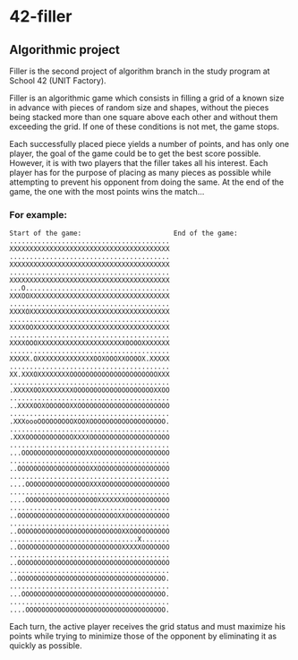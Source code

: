 # 42-filler
## Algorithmic project 

Filler is the second project of algorithm branch in the study program at School 42 (UNIT Factory). <br>

Filler is an algorithmic game which consists in filling a grid of a known size in advance
with pieces of random size and shapes, without the pieces being stacked more than one
square above each other and without them exceeding the grid. If one of these conditions
is not met, the game stops.

Each successfully placed piece yields a number of points, and has only one player, the
goal of the game could be to get the best score possible. However, it is with two players
that the filler takes all his interest. Each player has for the purpose of placing as many
pieces as possible while attempting to prevent his opponent from doing the same. At the
end of the game, the one with the most points wins the match...

### For example:
```
Start of the game:                       End of the game:
........................................ XXXXXXXXXXXXXXXXXXXXXXXXXXXXXXXXXXXXXXXX
........................................ XXXXXXXXXXXXXXXXXXXXXXXXXXXXXXXXXXXXXXXX
........................................ XXXXXXXXXXXXXXXXXXXXXXXXXXXXXXXXXXXXXXXX
...O.................................... XXXOOXXXXXXXXXXXXXXXXXXXXXXXXXXXXXXXXXXX
........................................ XXXXOXXXXXXXXXXXXXXXXXXXXXXXXXXXXXXXXXXX
........................................ XXXXOOXXXXXXXXXXXXXXXXXXXXXXXXXXXXXXXXXX
........................................ XXXXOOOXXXXXXXXXXXXXXXXXXXXXXOOOOXXXXXXX
........................................ XXXXX.OXXXXXXXXXXXXXXOOXOOOXXOOOOX.XXXXX
........................................ XX.XXXOXXXXXXXXOOOOOOOOOOOOOOOOOOOOOOXXX
........................................ .XXXXXOOXXXXXXXXOOOOOOOOOOOOOOOOOOOOXXOO
........................................ ..XXXXOOXOOOOOOXXOOOOOOOOOOOOOOOOOOOOOOO
........................................ .XXXoooOOOOOOOOOXOOXOOOOOOOOOOOOOOOOOOO.
........................................ .XXXOOOOOOOOOOOOXXXXOOOOOOOOOOOOOOOOOOOO
........................................ ...OOOOOOOOOOOOOOOOXXOOOOOOOOOOOOOOOOOOO
........................................ ..OOOOOOOOOOOOOOOOOOXXOOOOOOOOOOOOOOOOOO
........................................ ....OOOOOOOOOOOOOOOOXXXOOOOOOOOOOOOOOOOO
........................................ ....OOOOOOOOOOOOOOOOOOXXXXXXXOOOOOOOOOOO
........................................ ..OOOOOOOOOOOOOOOOOOOOOOOOOXXOOOOOOOOOOO
........................................ ..OOOOOOOOOOOOOOOOOOOOOOOOOOXXOOOOOOOOOO
................................X....... ..OOOOOOOOOOOOOOOOOOOOOOOOOOXXXXXOOOOOOO
........................................ ..OOOOOOOOOOOOOOOOOOOOOOOOOOOOOOOOOOOOOO
........................................ ..OOOOOOOOOOOOOOOOOOOOOOOOOOOOOOOOOOOOO.
........................................ ...OOOOOOOOOOOOOOOOOOOOOOOOOOOOOOOOOOOO.
........................................ ....OOOOOOOOOOOOOOOOOOOOOOOOOOOOOOOOOOO.
```
Each turn, the active player receives the grid status and must maximize his points while trying to minimize
those of the opponent by eliminating it as quickly as possible.


